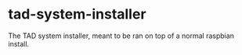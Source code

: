 # tad-system-installer
The TAD system installer, meant to be ran on top of a normal raspbian install.

